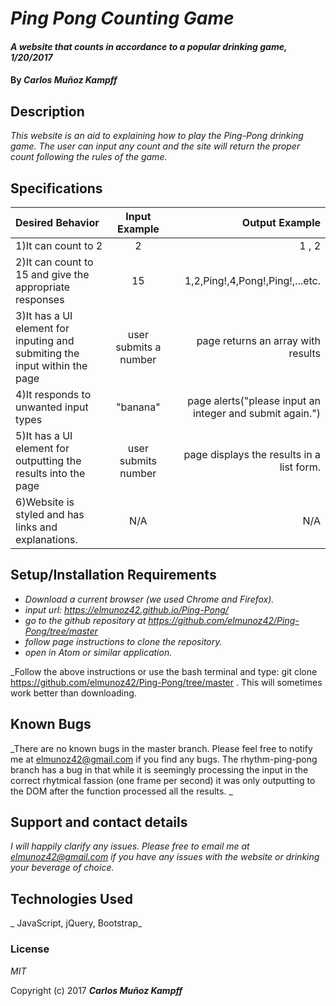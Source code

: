 # _Ping Pong Counting Game_

#### _A website that counts in accordance to a popular drinking game, 1/20/2017_

#### By _**Carlos Muñoz Kampff**_

## Description

_This website is an aid to explaining how to play the Ping-Pong drinking game. The user can input any count and the site will return the proper count following the rules of the game._

## Specifications

| Desired Behavior  | Input Example | Output Example |
| :------------- | :-------------: | -------------:|
| 1)It can count to 2  | 2 | 1 , 2 |
| 2)It can count to 15 and give the appropriate responses | 15 | 1,2,Ping!,4,Pong!,Ping!,...etc.|
| 3)It has a UI element for inputing and submiting the input within the page | user submits a number | page returns an array with results |
| 4)It responds to unwanted input types | "banana" | page alerts("please input an integer and submit again.")|
| 5)It has a UI element for outputting the results into the page | user submits number| page displays the results in a list form.|
| 6)Website is styled and has links and explanations. | N/A | N/A|

## Setup/Installation Requirements

* _Download a current browser (we used Chrome and Firefox)._
* _input url: https://elmunoz42.github.io/Ping-Pong/_
* _go to the github repository at https://github.com/elmunoz42/Ping-Pong/tree/master_
* _follow page instructions to clone the repository._
* _open in Atom or similar application._

_Follow the above instructions or use the bash terminal and type: git clone https://github.com/elmunoz42/Ping-Pong/tree/master . This will sometimes work better than downloading.

## Known Bugs

_There are no known bugs in the master branch. Please feel free to notify me at elmunoz42@gmail.com if you find any bugs. The rhythm-ping-pong branch has a bug in that while it is seemingly processing the input in the correct rhytmical fassion (one frame per second) it was only outputting to the DOM after the function processed all the results. _

## Support and contact details

_I will happily clarify any issues. Please free to email me at elmunoz42@gmail.com if you have any issues with the website or drinking your beverage of choice._

## Technologies Used

_ JavaScript, jQuery, Bootstrap_

### License

*MIT*

Copyright (c) 2017 **_Carlos Muñoz Kampff_**
